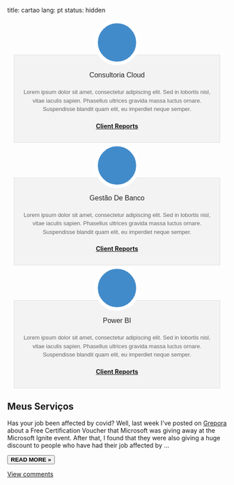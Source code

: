 title: cartao
lang: pt
status: hidden

<script src="https://kit.fontawesome.com/0694d56282.js" crossorigin="anonymous"></script>

<div class="w3-row">
    <div class="w3-col l4" style="padding: 0 15px 0 15px">
        <!-- Boxes de Acoes -->
        <div class="box">							
            <div class="icon">
                <div class="image"><i class="fas fa-cloud"></i></div>
                <div class="info">
                    <h3 class="title">Consultoria Cloud</h3>
                    <p>
                        Lorem ipsum dolor sit amet, consectetur adipiscing elit. Sed in lobortis nisl, vitae iaculis sapien. Phasellus ultrices gravida massa luctus ornare. Suspendisse blandit quam elit, eu imperdiet neque semper.
                    </p>
                    <a class="btn btn-primary" href="#primary" data-toggle="modal"><h4><i class="fa fa-soundcloud"></i> Client Reports</h4></a>
                </div>
            </div>
        </div>
        <div class="space"></div>
    </div> 
    <div class="w3-col l4" style="padding: 0 15px 0 15px">
        <!-- Boxes de Acoes -->
        <div class="box">							
            <div class="icon">
                <div class="image"><i class="fas fa-database"></i></div>
                <div class="info">
                    <h3 class="title">Gestão De Banco</h3>
                    <p>
                        Lorem ipsum dolor sit amet, consectetur adipiscing elit. Sed in lobortis nisl, vitae iaculis sapien. Phasellus ultrices gravida massa luctus ornare. Suspendisse blandit quam elit, eu imperdiet neque semper.
                    </p>
                    <a class="btn btn-primary" href="#primary" data-toggle="modal"><h4><i class="fa fa-soundcloud"></i> Client Reports</h4></a>
                </div>
            </div>
        </div>
        <div class="space"></div>
    </div>
    <div class="w3-col l4" style="padding: 0 15px 0 15px">
        <!-- Boxes de Acoes -->
            <div class="box">							
				<div class="icon">
					<div class="image"><i class="fas fa-chart-pie"></i></div>
					<div class="info">
						<h3 class="title">Power BI</h3>
    					<p>
							Lorem ipsum dolor sit amet, consectetur adipiscing elit. Sed in lobortis nisl, vitae iaculis sapien. Phasellus ultrices gravida massa luctus ornare. Suspendisse blandit quam elit, eu imperdiet neque semper.
						</p>
                        <a class="btn btn-primary" href="#primary" data-toggle="modal"><h4><i class="fa fa-soundcloud"></i> Client Reports</h4></a>
                    </div>
                </div>
            </div>
        <div class="space"></div>
    </div> 

</div>

<div class="w3-card-4 w3-margin w3-white">
    <div class="w3-container">
        <h2><b>Meus Serviços</b></h2>
    </div>
    <div class="w3-container">
        <p>Has your job been affected by covid? Well, last week I've posted on <a href="https://grepora.com/2020/09/17/microsoft-ignite-certification-voucher/">Grepora</a> about a Free Certification Voucher that Microsoft was giving away at the Microsoft Ignite event. After that, I found that they were also giving a huge discount to people who have had their job affected by …</p>
        <div class="w3-row">
            <div class="w3-col m8 s12">
                <p><a class="btn btn-default btn-xs" href="https://www.sipmann.com/microsoft-against-covid.html" title="Microsoft Against Covid"><button class="w3-button w3-padding-large w3-white w3-border" type="button"><b>READ MORE »</b></button></a></p>
            </div>
            <!--comments-->
            <div class="w3-col m4 w3-hide-small">
                <p>
                    <span class="w3-padding-large w3-right"><a href="/microsoft-against-covid.html#disqus_thread" data-disqus-identifier="microsoft-against-covid">View comments</a></span>
                </p>
            </div>
        </div>
    </div>
</div>




<style>
.box > .icon { 
    text-align: 
    center; 
    position: 
    relative; 
    }
.box > .icon > .image { 
    position: relative; 
    z-index: 2; 
    margin: auto; 
    width: 88px; 
    height: 88px; 
    border: 8px solid white; 
    line-height: 88px; 
    border-radius: 50%; 
    background: #428bca; 
    vertical-align: middle; 
    }
.box > .icon > .image > i { 
    font-size: 36px !important; 
    color: #fff !important; 
    }
.box > .icon:hover > .image > i { 
    color: white !important; 
    }
.box > .icon > .info { 
    margin-top: -24px; 
    background: rgba(0, 0, 0, 0.04); 
    border: 1px solid #e0e0e0; 
    padding: 15px 0 10px 0; 
    }
.box > .icon > .info > h3.title { 
    font-family: sans-serif !important; 
    font-size: 16px; 
    color: #222; 
    font-weight: 500; 
    }
.box > .icon > .info > p { 
    font-family: sans-serif !important; 
    font-size: 13px; 
    color: #666; 
    line-height: 1.5em; 
    margin: 20px;
    }
.box > .icon:hover > .info > h3.title, .box > .icon:hover > .info > p, .box > .icon:hover > .info > .more > a { 
    color: #222; 
    }
.box > .icon > .info > .more a { 
    font-family: sans-serif !important; 
    font-size: 12px; 
    color: #222; 
    line-height: 12px; 
    text-transform: uppercase; 
    text-decoration: none; 
    }
.box > .icon:hover > .info > .more > a { 
    color: #fff; 
    padding: 6px 8px; 
    background-color: #63B76C; 
    }
.box .space { 
    height: 30px; 
    }

.modal-header-primary {
    color:#fff;
    padding:9px 15px;
    border-bottom:1px solid #eee;
    background-color: #428bca;
    -webkit-border-top-left-radius: 5px;
    -webkit-border-top-right-radius: 5px;
    -moz-border-radius-topleft: 5px;
    -moz-border-radius-topright: 5px;
     border-top-left-radius: 5px;
     border-top-right-radius: 5px;
}

</style>